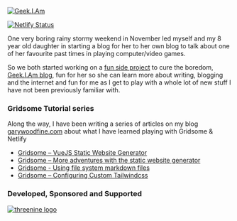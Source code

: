 [![Geek.I.Am ](https://github.com/garywoodfine/geekiam/blob/master/src/assets/images/logo.png)](https://geekiam.co.uk)

[![Netlify Status](https://api.netlify.com/api/v1/badges/8efb3bdf-7233-4af4-8ce4-4ef961592200/deploy-status)](https://app.netlify.com/sites/geekiam/deploys)

One very boring rainy stormy weekend in November led myself and my 8 year old daughter in starting a blog for her to 
her own blog to talk about one of her favourite past times in playing computer/video games.

So we both started working on a [fun side project](https://garywoodfine.com/the-importance-of-side-projects/) to cure the boredom, [Geek.I.Am blog](https://geekiam.co.uk), fun for her so she can 
learn more about writing, blogging and the internet and fun for me as I get to play with a whole lot of new stuff I have
not been previously familiar with.

### Gridsome Tutorial series 

Along the way, I have been writing a series of articles on my blog [garywoodfine.com](https://garywoodfine.com) 
about what I have learned playing with Gridsome & Netlify

* [Gridsome – VueJS Static Website Generator](https://garywoodfine.com/gridsome-vuejs-static-website-generator/)
* [Gridsome – More adventures with the static website generator](https://garywoodfine.com/gridsome-more-adventures-with-the-static-website-generator/)
* [Gridsome - Using file system markdown files ](https://garywoodfine.com/gridsome-using-file-system-markdown-files/) 
* [Gridsome – Configuring Custom Tailwindcss ](https://garywoodfine.com/gridsome-configuring-custom-tailwindcss/)
 
 ### Developed, Sponsored and Supported 
[![threenine logo](http://static.threenine.co.uk/img/github_footer.png)](https://threenine.co.uk/)
